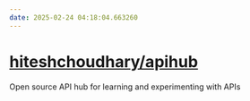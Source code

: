 ```yaml
---
date: 2025-02-24 04:18:04.663260
---
```


# [hiteshchoudhary/apihub](https://github.com/hiteshchoudhary/apihub)

Open source API hub for learning and experimenting with APIs